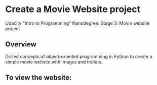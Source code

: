 # Create a Movie Website project
Udacity "Intro to Programming" Nanodegree: Stage 3: Movie website project

## Overview
Drilled concepts of object-oriented programming in Python to create a simple movie website with images and trailers.

## To view the website:

